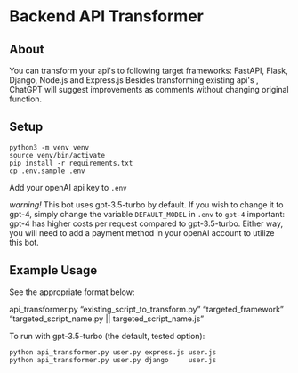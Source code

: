 # Backend API Transformer

## About

You can transform your api's to following target frameworks: FastAPI, Flask, Django, Node.js and Express.js
Besides transforming existing api's , ChatGPT will suggest improvements as comments without changing original function.

## Setup

    python3 -m venv venv
    source venv/bin/activate
    pip install -r requirements.txt
    cp .env.sample .env

Add your openAI api key to `.env`

_warning!_ This bot uses gpt-3.5-turbo by default. If you wish to change it to gpt-4, simply change the variable `DEFAULT_MODEL` in `.env` to `gpt-4`
important: gpt-4 has higher costs per request compared to gpt-3.5-turbo. Either way, you will need to add a payment method in your openAI account to utilize this bot.

## Example Usage

See the appropriate format below:

api_transformer.py    “existing_script_to_transform.py”    “targeted_framework”  “targeted_script_name.py || targeted_script_name.js” 

To run with gpt-3.5-turbo (the default, tested option):

    python api_transformer.py user.py express.js user.js
    python api_transformer.py user.py django     user.js
